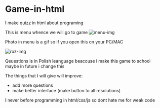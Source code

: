 # Game-in-html

I make quizz in html about programing

This is menu whence we will go to game 
![menu-img](https://user-images.githubusercontent.com/76879087/117875960-12d08180-b2a3-11eb-9579-cf0c3955a7d2.png)

Photo in menu is a gif so if you open this on your PC/MAC

![roz-img](https://user-images.githubusercontent.com/76879087/117876322-8b374280-b2a3-11eb-8f21-2f3ddadd5826.png)

Qeuestions is in Polish leanguage beacouse i make this game to school maybe in future i change this

The things that I will give will improve:
- add more questions 
- make better interface (make button to all resolutions)

I never before programming in html/css/js so dont hate me for weak code 
